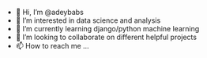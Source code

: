 - 👋 Hi, I’m @adeybabs
- 👀 I’m interested in data science and analysis
- 🌱 I’m currently learning django/python machine learning
- 💞️ I’m looking to collaborate on different helpful projects
- 📫 How to reach me ...

<!---
adeybabs/adeybabs is a ✨ special ✨ repository because its `README.md` (this file) appears on your GitHub profile.
You can click the Preview link to take a look at your changes.
--->
